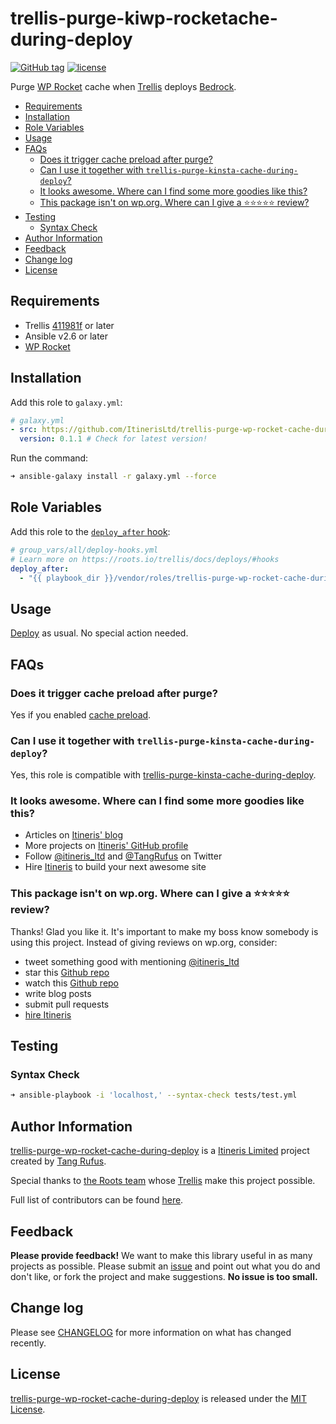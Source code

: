 # trellis-purge-kiwp-rocketache-during-deploy

[![GitHub tag](https://img.shields.io/github/tag/ItinerisLtd/trellis-purge-wp-rocket-cache-during-deploy.svg)](https://github.com/ItinerisLtd/trellis-purge-wp-rocket-cache-during-deploy/tags)
[![license](https://img.shields.io/github/license/ItinerisLtd/trellis-purge-wp-rocket-cache-during-deploy.svg)](https://github.com/ItinerisLtd/trellis-purge-wp-rocket-cache-during-deploy/blob/master/LICENSE)

Purge [WP Rocket](https://wp-rocket.me/) cache when [Trellis](https://github.com/roots/trellis) deploys [Bedrock](https://github.com/roots/bedrock).

<!-- START doctoc generated TOC please keep comment here to allow auto update -->
<!-- DON'T EDIT THIS SECTION, INSTEAD RE-RUN doctoc TO UPDATE -->


- [Requirements](#requirements)
- [Installation](#installation)
- [Role Variables](#role-variables)
- [Usage](#usage)
- [FAQs](#faqs)
  - [Does it trigger cache preload after purge?](#does-it-trigger-cache-preload-after-purge)
  - [Can I use it together with `trellis-purge-kinsta-cache-during-deploy`?](#can-i-use-it-together-with-trellis-purge-kinsta-cache-during-deploy)
  - [It looks awesome. Where can I find some more goodies like this?](#it-looks-awesome-where-can-i-find-some-more-goodies-like-this)
  - [This package isn't on wp.org. Where can I give a ⭐️⭐️⭐️⭐️⭐️ review?](#this-package-isnt-on-wporg-where-can-i-give-a-%EF%B8%8F%EF%B8%8F%EF%B8%8F%EF%B8%8F%EF%B8%8F-review)
- [Testing](#testing)
  - [Syntax Check](#syntax-check)
- [Author Information](#author-information)
- [Feedback](#feedback)
- [Change log](#change-log)
- [License](#license)

<!-- END doctoc generated TOC please keep comment here to allow auto update -->

## Requirements

- Trellis [411981f](https://github.com/roots/trellis/commit/411981fb4a7ef9be079f50fbf317db9fc290e91b) or later
- Ansible v2.6 or later
- [WP Rocket](https://wp-rocket.me/)

## Installation

Add this role to `galaxy.yml`:
```yaml
# galaxy.yml
- src: https://github.com/ItinerisLtd/trellis-purge-wp-rocket-cache-during-deploy
  version: 0.1.1 # Check for latest version!
```

Run the command:
```bash
➜ ansible-galaxy install -r galaxy.yml --force
```

## Role Variables

Add this role to the [`deploy_after` hook](https://roots.io/trellis/docs/deploys/#hooks):
```yaml
# group_vars/all/deploy-hooks.yml
# Learn more on https://roots.io/trellis/docs/deploys/#hooks
deploy_after:
  - "{{ playbook_dir }}/vendor/roles/trellis-purge-wp-rocket-cache-during-deploy/tasks/main.yml"
```

## Usage

[Deploy](https://roots.io/trellis/docs/deploys/#example) as usual. No special action needed.

## FAQs

### Does it trigger cache preload after purge?

Yes if you enabled [cache preload](https://docs.wp-rocket.me/article/8-how-the-cache-is-preloaded).

### Can I use it together with `trellis-purge-kinsta-cache-during-deploy`?

Yes, this role is compatible with [trellis-purge-kinsta-cache-during-deploy](https://github.com/ItinerisLtd/trellis-purge-kinsta-cache-during-deploy).

### It looks awesome. Where can I find some more goodies like this?

- Articles on [Itineris' blog](https://www.itineris.co.uk/blog/)
- More projects on [Itineris' GitHub profile](https://github.com/itinerisltd)
- Follow [@itineris_ltd](https://twitter.com/itineris_ltd) and [@TangRufus](https://twitter.com/tangrufus) on Twitter
- Hire [Itineris](https://www.itineris.co.uk/services/) to build your next awesome site

### This package isn't on wp.org. Where can I give a ⭐️⭐️⭐️⭐️⭐️ review?

Thanks! Glad you like it. It's important to make my boss know somebody is using this project. Instead of giving reviews on wp.org, consider:

- tweet something good with mentioning [@itineris_ltd](https://twitter.com/itineris_ltd)
- star this [Github repo](https://github.com/ItinerisLtd/trellis-purge-wp-rocket-cache-during-deploy)
- watch this [Github repo](https://github.com/ItinerisLtd/trellis-purge-wp-rocket-cache-during-deploy)
- write blog posts
- submit pull requests
- [hire Itineris](https://www.itineris.co.uk/services/)

## Testing

### Syntax Check

```bash
➜ ansible-playbook -i 'localhost,' --syntax-check tests/test.yml
```

## Author Information

[trellis-purge-wp-rocket-cache-during-deploy](https://github.com/ItinerisLtd/trellis-purge-wp-rocket-cache-during-deploy) is a [Itineris Limited](https://www.itineris.co.uk/) project created by [Tang Rufus](https://typist.tech).

Special thanks to [the Roots team](https://roots.io/about/) whose [Trellis](https://github.com/roots/trellis) make this project possible.

Full list of contributors can be found [here](https://github.com/ItinerisLtd/trellis-purge-wp-rocket-cache-during-deploy/graphs/contributors).

## Feedback

**Please provide feedback!** We want to make this library useful in as many projects as possible.
Please submit an [issue](https://github.com/ItinerisLtd/trellis-purge-wp-rocket-cache-during-deploy/issues/new) and point out what you do and don't like, or fork the project and make suggestions.
**No issue is too small.**

## Change log

Please see [CHANGELOG](./CHANGELOG.md) for more information on what has changed recently.

## License

[trellis-purge-wp-rocket-cache-during-deploy](https://github.com/ItinerisLtd/trellis-purge-wp-rocket-cache-during-deploy) is released under the [MIT License](https://opensource.org/licenses/MIT).
